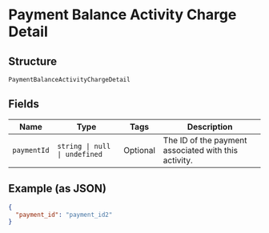 <!-- Optimized: 2025-10-06 -->
<!-- RPM: 1.6.2.1.1.6.2.1_payment-balance-activity-charge-detail_20251006 -->
<!-- Session: E2E RPM DNA Application -->
<!-- AOM: RND (Reggie & Dro) -->
<!-- COI: TECHNOLOGY -->
<!-- RPM: HIGH -->
<!-- ACTION: BUILD -->

# Payment Balance Activity Charge Detail

## Structure

`PaymentBalanceActivityChargeDetail`

## Fields

| Name | Type | Tags | Description |
|  --- | --- | --- | --- |
| `paymentId` | `string \| null \| undefined` | Optional | The ID of the payment associated with this activity. |

## Example (as JSON)

```json
{
  "payment_id": "payment_id2"
}
```
